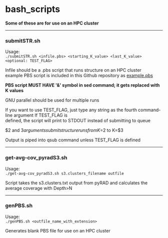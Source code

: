 # bash_scripts

**Some of these are for use on an HPC cluster**

_____

### submitSTR.sh  

Usage:  
`./submitSTR.sh <infile.pbs> <starting_K_value> <last_K_value> <optional: TEST_FLAG>`

Infile should be a .pbs script that runs structure on an HPC cluster  
example PBS script is included in this Github repository as [example.pbs](https://github.com/btmartin721/bash_scripts/blob/master/example.pbs)  

**PBS script MUST HAVE '&' symbol in sed command; it gets replaced with K values**

GNU parallel should be used for multiple runs  

If you want to use TEST_FLAG, just type any string as the fourth command-line argument If TEST_FLAG is   
defined, the script will print to STDOUT instead of submitting to queue  

$2 and $3 arguments submit structure runs from K=$2 to K=$3  

Output is piped into qsub command unless TEST_FLAG is defined  

_____

### get-avg-cov_pyradS3.sh  

Usage:  
`./get-avg-cov_pyradS3.sh s3.clusters_filename outfile`

Script takes the s3.clusters.txt output from pyRAD and calculates the average coverage with Depth>N

_____

### genPBS.sh  

Usage:  
`./genPBS.sh <outfile_name_with_extension>`

Generates blank PBS file for use on an HPC cluster
